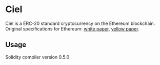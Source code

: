 # Ciel

Ciel is a ERC-20 standard cryptocurrency on the Ethereum blockchain.
Original specifications for Ethereum: [white paper](https://github.com/ethereum/wiki/wiki/White-Paper), [yellow paper](https://ethereum.github.io/yellowpaper/paper.pdf).

## Usage

Solidity compiler version 0.5.0

